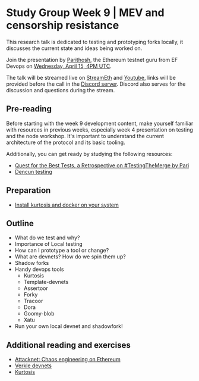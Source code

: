 # Study Group Week 9 | MEV and censorship resistance

This research talk is dedicated to testing and prototyping forks locally, it discusses the current state and ideas being worked on. 

Join the presentation by [Parithosh](https://twitter.com/parithosh_j), the Ethereum testnet guru from EF Devops on [Wednesday, April 15, 4PM UTC](https://savvytime.com/converter/utc-to-germany-berlin-united-kingdom-london-china-shanghai-ny-new-york-city-japan-tokyo-australia-sydney-india-delhi-argentina-buenos-aires/apr-15-2024/4pm).

The talk will be streamed live on [StreamEth](https://streameth.org/65cf97e702e803dbd57d823f/epf_study_group) and [Youtube](https://www.youtube.com/@ethprotocolfellows/streams), links will be provided before the call in the [Discord server](https://discord.gg/addwpQbhpq). Discord also serves for the discussion and questions during the stream. 

## Pre-reading

Before starting with the week 9 development content, make yourself familiar with resources in previous weeks, especially week 4 presentation on testing and the node workshop. It's important to understand the current architecture of the protocol and its basic tooling. 

Additionally, you can get ready by studying the following resources:
- [Quest for the Best Tests, a Retrospective on #TestingTheMerge by Pari](https://archive.devcon.org/archive/watch/6/quest-for-the-best-tests-a-retrospective-on-testingthemerge/?tab=YouTube)
- [Dencun testing](https://www.youtube.com/watch?v=88tZticGbTo)

## Preparation
- [Install kurtosis and docker on your system](https://docs.kurtosis.com/quickstart/)

## Outline

- What do we test and why?
- Importance of Local testing
- How can I prototype a tool or change?
- What are devnets? How do we spin them up?
- Shadow forks 
- Handy devops tools
  - Kurtosis
  - Template-devnets
  - Assertoor
  - Forky
  - Tracoor
  - Dora
  - Goomy-blob
  - Xatu
- Run your own local devnet and shadowfork!

## Additional reading and exercises
- [Attacknet: Chaos engineering on Ethereum](https://ethpandaops.io/posts/attacknet-introduction/)
- [Verkle devnets](https://github.com/ethpandaops/verkle-devnets)
- [Kurtosis](https://github.com/kurtosis-tech/kurtosis)